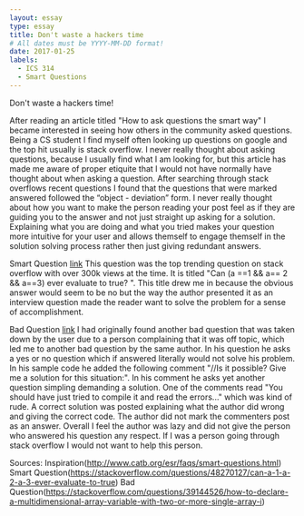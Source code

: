 ```yaml
---
layout: essay
type: essay
title: Don't waste a hackers time
# All dates must be YYYY-MM-DD format!
date: 2017-01-25
labels:
  - ICS 314
  - Smart Questions
---
```


Don't waste a hackers time!

After reading an article titled "How to ask questions the smart way" I became interested in seeing how others in the community asked questions. Being a CS student I find myself often looking up questions on google and the top hit usually is stack overflow. I never really thought about asking questions, because I usually find what I am looking for, but this article has made me aware of proper etiquite that I would not have normally have thought about when asking a question. After searching through stack overflows recent questions I found that the questions that were marked answered followed the “object - deviation” form. I never really thought about how you want to make the person reading your post feel as if they are guiding you to the answer and not just straight up asking for a solution. Explaining what you are doing and what you tried makes your question more intuitive for your user and allows themself to engage themself in the solution solving process rather then just giving redundant answers.

Smart Question <a href="https://stackoverflow.com/questions/48270127/can-a-1-a-2-a-3-ever-evaluate-to-true">link</a>
This question was the top trending question on stack overflow with over 300k views at the time. It is titled "Can (a ==1 && a== 2 && a==3) ever evaluate to true?
". This title drew me in because the obvious answer would seem to be no but the way the author presented it as an interview question made the reader want to solve the problem for a sense of accomplishment.
  
Bad Question <a href="https://stackoverflow.com/questions/39144526/how-to-declare-a-multidimensional-array-variable-with-two-or-more-single-array-i">link</a>
  I had originally found another bad question that was taken down by the user due to a person complaining that it was off topic, which led me to another bad question by the same author. In his question he asks a yes or no question which if answered literally would not solve his problem. In his sample code he added the following comment "//Is it possible? Give me a solution for this situation:". In his comment he asks yet another question simpling demanding a solution. One of the comments read "You should have just tried to compile it and read the errors..." which was kind of rude. A correct solution was posted explaining what the author did wrong and giving the correct code. The author did not mark the commenters post as an answer. Overall I feel the author was lazy and did not give the person who answered his question any respect. If I was a person going through stack overflow I would not want to help this person.
 
  
  
Sources:
Inspiration(http://www.catb.org/esr/faqs/smart-questions.html)
Smart Question(https://stackoverflow.com/questions/48270127/can-a-1-a-2-a-3-ever-evaluate-to-true)
Bad Question(https://stackoverflow.com/questions/39144526/how-to-declare-a-multidimensional-array-variable-with-two-or-more-single-array-i)

